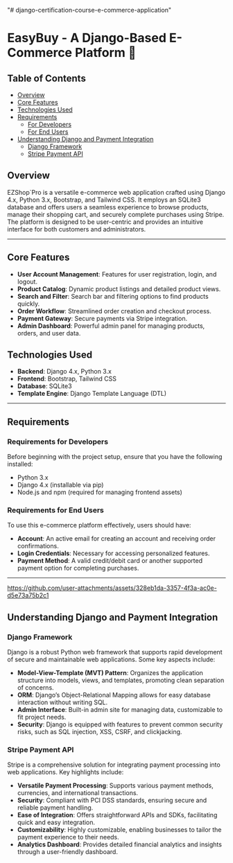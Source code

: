 "# django-certification-course-e-commerce-application" 

# EasyBuy - A Django-Based E-Commerce Platform 🛒

## Table of Contents

- [Overview](#overview)
- [Core Features](#core-features)
- [Technologies Used](#technologies-used)
- [Requirements](#requirements)
  - [For Developers](#requirements-for-developers)
  - [For End Users](#requirements-for-end-users)
- [Understanding Django and Payment Integration](#understanding-django-and-payment-integration)
  - [Django Framework](#django-framework)
  - [Stripe Payment API](#stripe-payment-api)

## Overview

EZShop`Pro is a versatile e-commerce web application crafted using Django 4.x, Python 3.x, Bootstrap, and Tailwind CSS. It employs an SQLite3 database and offers users a seamless experience to browse products, manage their shopping cart, and securely complete purchases using Stripe. The platform is designed to be user-centric and provides an intuitive interface for both customers and administrators.

---

## Core Features

- **User Account Management**: Features for user registration, login, and logout.
- **Product Catalog**: Dynamic product listings and detailed product views.
- **Search and Filter**: Search bar and filtering options to find products quickly.
- **Order Workflow**: Streamlined order creation and checkout process.
- **Payment Gateway**: Secure payments via Stripe integration.
- **Admin Dashboard**: Powerful admin panel for managing products, orders, and user data.

## Technologies Used

- **Backend**: Django 4.x, Python 3.x
- **Frontend**: Bootstrap, Tailwind CSS
- **Database**: SQLite3
- **Template Engine**: Django Template Language (DTL)

---

## Requirements

### Requirements for Developers

Before beginning with the project setup, ensure that you have the following installed:

- Python 3.x
- Django 4.x (installable via pip)
- Node.js and npm (required for managing frontend assets)

### Requirements for End Users

To use this e-commerce platform effectively, users should have:

- **Account**: An active email for creating an account and receiving order confirmations.
- **Login Credentials**: Necessary for accessing personalized features.
- **Payment Method**: A valid credit/debit card or another supported payment option for completing purchases.

---

https://github.com/user-attachments/assets/328eb1da-3357-4f3a-ac0e-d5e73a75b2c1


## Understanding Django and Payment Integration

### Django Framework

Django is a robust Python web framework that supports rapid development of secure and maintainable web applications. Some key aspects include:

- **Model-View-Template (MVT) Pattern**: Organizes the application structure into models, views, and templates, promoting clean separation of concerns.
- **ORM**: Django’s Object-Relational Mapping allows for easy database interaction without writing SQL.
- **Admin Interface**: Built-in admin site for managing data, customizable to fit project needs.
- **Security**: Django is equipped with features to prevent common security risks, such as SQL injection, XSS, CSRF, and clickjacking.

### Stripe Payment API

Stripe is a comprehensive solution for integrating payment processing into web applications. Key highlights include:

- **Versatile Payment Processing**: Supports various payment methods, currencies, and international transactions.
- **Security**: Compliant with PCI DSS standards, ensuring secure and reliable payment handling.
- **Ease of Integration**: Offers straightforward APIs and SDKs, facilitating quick and easy integration.
- **Customizability**: Highly customizable, enabling businesses to tailor the payment experience to their needs.
- **Analytics Dashboard**: Provides detailed financial analytics and insights through a user-friendly dashboard.


